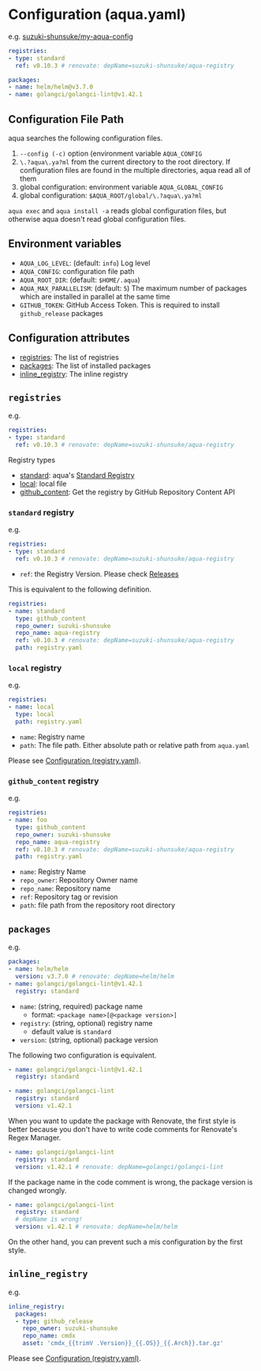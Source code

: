 # Configuration (aqua.yaml)

e.g. [suzuki-shunsuke/my-aqua-config](https://github.com/suzuki-shunsuke/my-aqua-config/blob/main/aqua.yaml)

```yaml
registries:
- type: standard
  ref: v0.10.3 # renovate: depName=suzuki-shunsuke/aqua-registry

packages:
- name: helm/helm@v3.7.0
- name: golangci/golangci-lint@v1.42.1
```

## Configuration File Path

aqua searches the following configuration files.

1. `--config (-c)` option (environment variable `AQUA_CONFIG`
1. `\.?aqua\.ya?ml` from the current directory to the root directory. If configuration files are found in the multiple directories, aqua read all of them
1. global configuration: environment variable `AQUA_GLOBAL_CONFIG`
1. global configuration: `$AQUA_ROOT/global/\.?aqua\.ya?ml`

`aqua exec` and `aqua install -a` reads global configuration files, but otherwise aqua doesn't read global configuration files.

## Environment variables

* `AQUA_LOG_LEVEL`: (default: `info`) Log level
* `AQUA_CONFIG`: configuration file path
* `AQUA_ROOT_DIR`: (default: `$HOME/.aqua`)
* `AQUA_MAX_PARALLELISM`: (default: `5`) The maximum number of packages which are installed in parallel at the same time
* `GITHUB_TOKEN`: GitHub Access Token. This is required to install `github_release` packages

## Configuration attributes

* [registries](#registries): The list of registries
* [packages](#packages): The list of installed packages
* [inline_registry](#inline_registry): The inline registry

## `registries`

e.g.

```yaml
registries:
- type: standard
  ref: v0.10.3 # renovate: depName=suzuki-shunsuke/aqua-registry
```

Registry types

* [standard](#standard-registry): aqua's [Standard Registry](https://github.com/suzuki-shunsuke/aqua-registry)
* [local](#local-registry): local file
* [github_content](#github_content-registry): Get the registry by GitHub Repository Content API

### `standard` registry

e.g.

```yaml
registries:
- type: standard
  ref: v0.10.3 # renovate: depName=suzuki-shunsuke/aqua-registry
```

* `ref`: the Registry Version. Please check [Releases](https://github.com/suzuki-shunsuke/aqua-registry/releases)

This is equivalent to the following definition.

```yaml
registries:
- name: standard
  type: github_content
  repo_owner: suzuki-shunsuke
  repo_name: aqua-registry
  ref: v0.10.3 # renovate: depName=suzuki-shunsuke/aqua-registry
  path: registry.yaml
```

### `local` registry

e.g.

```yaml
registries:
- name: local
  type: local
  path: registry.yaml
```

* `name`: Registry name
* `path`: The file path. Either absolute path or relative path from `aqua.yaml`

Please see [Configuration (registry.yaml)](registry_config.md).

### `github_content` registry

e.g.

```yaml
registries:
- name: foo
  type: github_content
  repo_owner: suzuki-shunsuke
  repo_name: aqua-registry
  ref: v0.10.3 # renovate: depName=suzuki-shunsuke/aqua-registry
  path: registry.yaml
```

* `name`: Registry Name
* `repo_owner`: Repository Owner name
* `repo_name`: Repository name
* `ref`: Repository tag or revision
* `path`: file path from the repository root directory

## `packages`

e.g.

```yaml
packages:
- name: helm/helm
  version: v3.7.0 # renovate: depName=helm/helm
- name: golangci/golangci-lint@v1.42.1
  registry: standard
```

* `name`: (string, required) package name
  * format: `<package name>[@<package version>]`
* `registry`: (string, optional) registry name
  * default value is `standard`
* `version`: (string, optional) package version

The following two configuration is equivalent.

```yaml
- name: golangci/golangci-lint@v1.42.1
  registry: standard
```

```yaml
- name: golangci/golangci-lint
  registry: standard
  version: v1.42.1
```

When you want to update the package with Renovate,
the first style is better because you don't have to write code comments for Renovate's Regex Manager.

```yaml
- name: golangci/golangci-lint
  registry: standard
  version: v1.42.1 # renovate: depName=golangci/golangci-lint
```

If the package name in the code comment is wrong, the package version is changed wrongly.

```yaml
- name: golangci/golangci-lint
  registry: standard
  # depName is wrong!
  version: v1.42.1 # renovate: depName=helm/helm
```

On the other hand, you can prevent such a mis configuration by the first style.

## `inline_registry`

e.g.

```yaml
inline_registry:
  packages:
  - type: github_release
    repo_owner: suzuki-shunsuke
    repo_name: cmdx
    asset: 'cmdx_{{trimV .Version}}_{{.OS}}_{{.Arch}}.tar.gz'
```

Please see [Configuration (registry.yaml)](registry_config.md).
